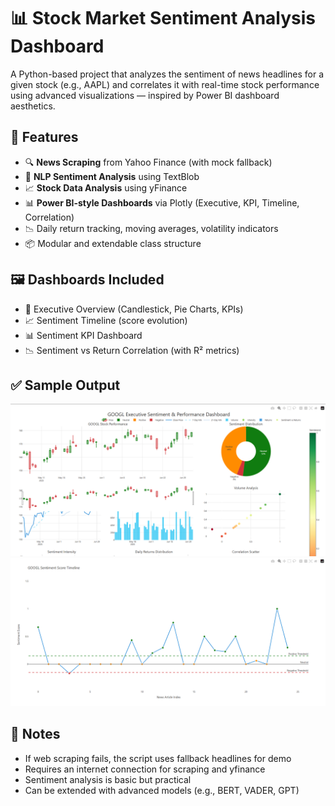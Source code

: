# 📊 Stock Market Sentiment Analysis Dashboard

A Python-based project that analyzes the sentiment of news headlines for a given stock (e.g., AAPL) and correlates it with real-time stock performance using advanced visualizations — inspired by Power BI dashboard aesthetics.

## 🚀 Features

- 🔍 **News Scraping** from Yahoo Finance (with mock fallback)
- 🧠 **NLP Sentiment Analysis** using TextBlob
- 📈 **Stock Data Analysis** using yFinance
- 📊 **Power BI-style Dashboards** via Plotly (Executive, KPI, Timeline, Correlation)
- 📉 Daily return tracking, moving averages, volatility indicators
- 📦 Modular and extendable class structure

## 🖼️ Dashboards Included

- 📌 Executive Overview (Candlestick, Pie Charts, KPIs)
- 📈 Sentiment Timeline (score evolution)
- 📊 Sentiment KPI Dashboard
- 📉 Sentiment vs Return Correlation (with R² metrics)

## ✅ Sample Output

![Dashboard Screenshot](pic1.png)
![Dashboard Screenshot](pic2.png)

## 📝 Notes

- If web scraping fails, the script uses fallback headlines for demo
- Requires an internet connection for scraping and yfinance
- Sentiment analysis is basic but practical
- Can be extended with advanced models (e.g., BERT, VADER, GPT)
